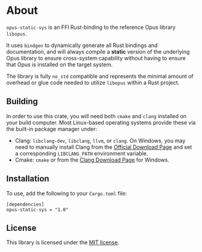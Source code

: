 # About

`opus-static-sys` is an FFI Rust-binding to the reference Opus library `libopus`.

It uses `bindgen` to dynamically generate all Rust bindings and documentation, and will
always compile a **static** version of the underlying Opus library to ensure cross-system
capability without having to ensure that Opus is installed on the target system.

The library is fully `no_std` compatible and represents the minimal amount of overhead
or glue code needed to utilize `libopus` within a Rust project.

## Building

In order to use this crate, you will need both `cmake` and `clang` installed on your
build computer. Most Linux-based operating systems provide these via the built-in package
manager under:

* Clang: `libclang-dev`, `libclang`, `llvm`, or `clang`. On Windows, you may need to manually
install Clang from the [Official Download Page](https://releases.llvm.org/download.html) and
set a corresponding `LIBCLANG_PATH` environment variable.
* Cmake: `cmake` or from the [Clang Download Page](https://cmake.org/download/) for Windows.

## Installation

To use, add the following to your `Cargo.toml` file:

```
[dependencies]
opus-static-sys = "1.0"
```

## License

This library is licensed under the [MIT license](http://opensource.org/licenses/MIT).
